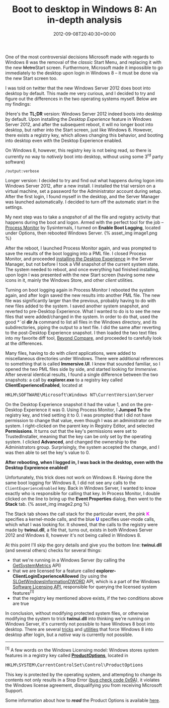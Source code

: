 ﻿---
title: 'Boot to desktop in Windows 8: An in-depth analysis'
date: 2012-09-08T20:40:30+00:00
---
One of the most controversial decisions Microsoft made with regards to Windows 8 was the removal of the *classic* Start Menu, and replacing it with the new <strike>Metro</strike>Start screen. Furthermore, Microsoft made it impossible to go immediately to the desktop upon login in Windows 8 &ndash; it must be done via the new Start screen too.

<!-- more -->

I was told on twitter that the new Windows Server 2012 does boot into desktop by default. This made me very curious, and I decided to try and figure out the differences in the two operating systems myself. Below are my findings:

(Here's the **TL;DR** version: Windows Server 2012 indeed boots into desktop by default. Upon installing the *Desktop Experience* feature in Windows Server 2012, and after the subsequent reboot, it will no longer boot into desktop, but rather into the Start screen, just like Windows 8. However, there exists a registry key, which allows changing this behavior, and booting into desktop even with the Desktop Experience enabled.

On Windows 8, however, this registry key is not being read, so there is currently no way to _natively_ boot into desktop, without using some 3<sup>rd</sup> party software)

`/output:verbose`

Longer version: I decided to try and find out what happens during logon into Windows Server 2012, after a new install. I installed the trial version on a virtual machine, set a password for the Administrator account during setup. After the first login, I found myself in the desktop, and the Server Manager was launched automatically. I decided to turn off the automatic start in the settings.

My next step was to take a *snapshot* of all the file and registry activity that happens during the boot and logon. Armed with the perfect tool for the job &ndash; [Process Monitor](http://technet.microsoft.com/en-us/sysinternals/bb896645.aspx) by Sysinternals, I turned on **Enable Boot Logging**, located under Options, then rebooted Windows Server.
{% asset_img image1.png %}

After the reboot, I launched Process Monitor again, and was prompted to save the results of the boot logging into a PML file. I closed Process Monitor, and proceeded [installing the Desktop Experience](http://www.win2012workstation.com/desktop-experience/) in the Server Manager, but not before I took a VM snapshot of the current system state. The system needed to reboot, and once everything had finished installing, upon login I was presented with the new Start screen (having some new icons in it, mainly the Windows Store, and other *client* utilities.

Turning on boot logging again in Process Monitor I rebooted the system again, and after login saved the new results into another PML file. The new file was significantly larger than the previous, probably having to do with new files added to the system. I saved another system snapshot, and reverted to pre-Desktop Experience. What I wanted to do is to see the new files that were added/changed in the system. In order to do that, used the good *˜ol **dir /s** command to list all files in the Windows directory, and its subdirectories, piping the output to a text file. I did the same after reverting to the post-Desktop Experience snapshot. I then loaded the two text files into my favorite diff tool, [Beyond Compare](http://www.scootersoftware.com/moreinfo.php), and proceeded to carefully look at the differences.

Many files, having to do with *client* applications, were added to miscellaneous directories under Windows. There were additional references to something that is called **Immersive.UI**. I knew that sounded familiar, so I opened the two PML files side by side, and started looking for *Immersive*. After several identical results, I found a single difference between the two snapshots: a call by **explorer.exe** to a registry key called **ClientExperienceEnabled**, located at

<pre>HKLM\SOFTWARE\Microsoft\Windows NT\CurrentVersion\Server</pre>

On the Desktop Experience snapshot it had the value 1, and on the pre-Desktop Experience it was 0. Using Process Monitor, I **Jumped To** the registry key, and tried setting it to 0. I was prompted that I did not have permission to change that value, even though I was an administrator on the system. I right-clicked on the parent key in Registry Editor, and selected **Permissions**. It turns out that the key's permissions were set to TrustedInstaller, meaning that the key can be only set by the operating system. I clicked **Advanced**, and changed the ownership to the Administrators group. Surprisingly, the system accepted the change, and I was then able to set the key's value to 0.

**After rebooting, when I logged in, I was back in the desktop, even with the Desktop Expreience enabled!**

Unfortunately, this trick does not work on Windows 8. Having done the same boot logging for Windows 8, I did not see any calls to the `ClientExperienceEnabled` key. Back in Windows Server, I wanted to know exactly who is responsible for calling that key. In Process Monitor, I double clicked on the line to bring up the **Event Properties** dialog, then went to the **Stack** tab.
{% asset_img image2.png %}

The Stack tab shows the call stack for the particular event, the pink <span style="color: #ff00ff;">**K**</span> specifies a kernel-mode calls, and the blue <span style="color: #0000ff;">**U**</span> specifies user-mode calls, which what I was looking for. It showed, that the calls to the registry were made by **twinui.dll**, a file that, turns out, exists in both Windows Server 2012 and Windows 8, however it's not being called in Windows 8.

At this point I'll skip the gory details and give you the bottom line: **twinui.dll** (and several others) checks for several things:

  * that we're running in a Windows Server (by calling the [GetSystemMetrics](http://msdn.microsoft.com/en-us/library/windows/desktop/ms724385.aspx) API)
  * that we are licensed for a feature called **explorer-ClientLoginExperienceAllowed** (by using the [SLGetWindowsInformationDWORD](http://msdn.microsoft.com/en-us/library/windows/desktop/aa965835.aspx) API, which is a part of the Windows [Software Licensing API](http://msdn.microsoft.com/en-us/library/windows/desktop/cc296101.aspx), responsible for querying the licensed system features<sup>[1]</sup>
  * that the registry key mentioned above exists, if the two conditions above are true

In conclusion, without modifying protected system files, or otherwise modifying the system to trick **twinui.dll** into thinking we're running on Windows Server, it's currently not possible to have Windows 8 boot into desktop. There are several [tricks](http://www.howtogeek.com/118106/go-directly-to-desktop-mode-in-windows-8-on-login-without-installing-extra-software/) and [utilities](http://retroui.com/) that force Windows 8 into desktop after login, but a *native* way is currently not possible.

* * *

<sup>[1]</sup> A few words on the Windows Licensing model: Windows stores system features in a registry key called [**ProductOptions**](http://technet.microsoft.com/en-us/library/cc727898.aspx), located in

<pre>HKLM\SYSTEM\CurrentControlSet\Control\ProductOptions</pre>

This key is protected by the operating system, and attempting to change its contents not only results in a Stop Error ([bug check code 0x9A](http://msdn.microsoft.com/en-us/library/windows/hardware/ff559317(v=vs.85).aspx)), it violates the Windows license agreement, disqualifying you from receiving Microsoft Support.

Some information about how to **_read_** the Product Options is available [here](http://www.remkoweijnen.nl/blog/2010/06/15/having-fun-with-windows-licensing/).
